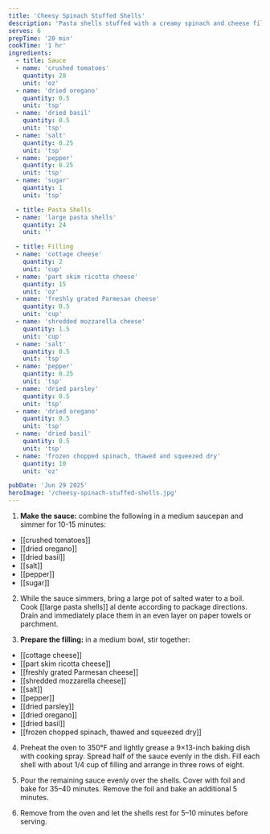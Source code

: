 ```yaml
---
title: 'Cheesy Spinach Stuffed Shells'
description: 'Pasta shells stuffed with a creamy spinach and cheese filling, baked in a savory tomato sauce'
serves: 6
prepTime: '20 min'
cookTime: '1 hr'
ingredients:
  - title: Sauce
  - name: 'crushed tomatoes'
    quantity: 28
    unit: 'oz'
  - name: 'dried oregano'
    quantity: 0.5
    unit: 'tsp'
  - name: 'dried basil'
    quantity: 0.5
    unit: 'tsp'
  - name: 'salt'
    quantity: 0.25
    unit: 'tsp'
  - name: 'pepper'
    quantity: 0.25
    unit: 'tsp'
  - name: 'sugar'
    quantity: 1
    unit: 'tsp'

  - title: Pasta Shells
  - name: 'large pasta shells'
    quantity: 24
    unit: ''

  - title: Filling
  - name: 'cottage cheese'
    quantity: 2
    unit: 'cup'
  - name: 'part skim ricotta cheese'
    quantity: 15
    unit: 'oz'
  - name: 'freshly grated Parmesan cheese'
    quantity: 0.5
    unit: 'cup'
  - name: 'shredded mozzarella cheese'
    quantity: 1.5
    unit: 'cup'
  - name: 'salt'
    quantity: 0.5
    unit: 'tsp'
  - name: 'pepper'
    quantity: 0.25
    unit: 'tsp'
  - name: 'dried parsley'
    quantity: 0.5
    unit: 'tsp'
  - name: 'dried oregano'
    quantity: 0.5
    unit: 'tsp'
  - name: 'dried basil'
    quantity: 0.5
    unit: 'tsp'
  - name: 'frozen chopped spinach, thawed and squeezed dry'
    quantity: 10
    unit: 'oz'

pubDate: 'Jun 29 2025'
heroImage: '/cheesy-spinach-stuffed-shells.jpg'
---
```


1. **Make the sauce:** combine the following in a medium saucepan and simmer for 10-15 minutes:

- [[crushed tomatoes]]
- [[dried oregano]]
- [[dried basil]]
- [[salt]]
- [[pepper]]
- [[sugar]]

2. While the sauce simmers, bring a large pot of salted water to a boil. Cook [[large pasta shells]] al dente according to package directions. Drain and immediately place them in an even layer on paper towels or parchment.

3. **Prepare the filling:** in a medium bowl, stir together:

- [[cottage cheese]]
- [[part skim ricotta cheese]]
- [[freshly grated Parmesan cheese]]
- [[shredded mozzarella cheese]]
- [[salt]]
- [[pepper]]
- [[dried parsley]]
- [[dried oregano]]
- [[dried basil]]
- [[frozen chopped spinach, thawed and squeezed dry]]

4. Preheat the oven to 350°F and lightly grease a 9×13-inch baking dish with cooking spray. Spread half of the sauce evenly in the dish. Fill each shell with about 1/4 cup of filling and arrange in three rows of eight.

5. Pour the remaining sauce evenly over the shells. Cover with foil and bake for 35–40 minutes. Remove the foil and bake an additional 5 minutes.

6. Remove from the oven and let the shells rest for 5–10 minutes before serving.
